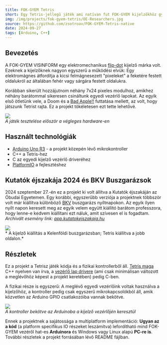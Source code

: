 ```yaml
---
title: FOK-GYEM Tetris
short: Egy Tetris-jellegű játék ami natívan fut FOK-GYEM kijelzőkhöz gyártott, egyedi, arduino alapú vezérlőn. Bemutatva a 2024-es Kutatók éjszakáján az Óbudai Egyetemen.
img: /img/projects/fok-gyem-tetris/OE-Researchers.jpg
source: https://github.com/zsotroav/FOK-GYEM-Tetris-native
date: 2024-09-27
tags: [Arduino, C++]
---
```


## Bevezetés
A FOK-GYEM VISINFORM egy elektromechanikus
[flip-dot](https://en.wikipedia.org/wiki/Flip-disc_display) kijelző márka volt.
Ezeknek a kijelzőknek nagyon egyszerű a működési elvük: Egy elektromágnes
átfordítja a kicsi felmágnesezett "pixeleket" a feketére festett oldalukról az
általában fehér vagy sárgára festett oldalukra.

Korábban sikerült hozzájutnom néhány 7x24 pixeles modulhoz, amikhez néhány
barátommal sikeresen csináltunk egyedi vezérlő lapokat. Az egyik első ötletünk
vele, a Doom és a [Bad Apple!!](./fok-gyem-bad-apple) futtatása mellett, az
volt, hogy játszunk Tetrist rajta. Ez a projekt tökéletesen ezt tette lehetővé.

![](/img/projects/fok-gyem-tetris/testing.jpg) <br /> *A játék tesztelése
először a végleges hardware-en*

## Használt technológiák
* [Arduino Uno R3](https://store.arduino.cc/en-hu/products/arduino-uno-rev3) -
  a projekt közepén lévő mikrokontroller
* C++ a Tetris-hez
* C az egyedi kijelző vezérlő driveréhez
* [PlatformIO](https://platformio.org/) a fejlesztéshez

## Kutatók éjszakája 2024 és BKV Buszgarázsok

2024 szeptember 27.-én ez a projekt ki volt állítva a Kutatók éjszakáján az
Óbudai Egyetemen. Egy korábbi, egyszerűbb verziója a projektnek többször volt
már kiállítva különböző [BKV](https://bkv.hu) buszgarázs nyíltnapokon. Az egyik
ilyen nyílt napon keresett meg az egyik velem együtt kiállító barátom
professzora, hogy lenne-e kedvem kiállítani ezt náluk, amit szívesen el is
fogadtam. *Archívált esemény link:
[app.kutatokejszakaja.hu](https://web.archive.org/web/20250327094120/https://app.kutatokejszakaja.hu/esemenyek/obudai-egyetem-kando-kalman-villamosmernoki-kar/display-show-elektronikus-utastajekoztatas-multja-jelene-es-jovoje)*

![](/img/projects/fok-gyem-tetris/kelenfold_garazs.jpg) <br />* A kijelző
kiállítás a Kelenföldi buszgarázsban; Tetris kiállítva a jobb oldalon.*

## Részletek
Ez a projekt a Tetrisz játék kódja és a fizikai kontrollerből áll. [Tetris
maga](https://github.com/zsotroav/FOK-GYEM-Tetris-native) C++ nyelven van írva,
a [vezérlő lap drivere](https://github.com/zsotroav/FOK-GYEM) (ami csak
minimálisan változott a meglévőhöz képest a projekt keretében) pedig C-ben. 

A fizikai része is egyszerű: A meglévő egyedi vezérlőink voltak használva a
kijelzőhöz, a kontroller pedig csak egyszerű mikrokapcsolókból áll, amik
közvetlen az Arduino GPIO csatlakozóiba vannak bekötve.

![](/img/projects/fok-gyem-tetris/keypad.jpg) <br/> *A kontroller bekötve az
Arduinoba a kijelző vezérlőjén keresztül*

Ennek a projektnek a sajátossága a multiplatform implementáció: **Ugyan az a
kód** (a platform specifikus IO részeket leszámítva) lefordítható mind FOK-GYEM
vezéről hat-es **Arduinora** és Windows vagy Linux alapú **PC-re is**. További
részletek a projekt forrásában lévő README fájlban.

